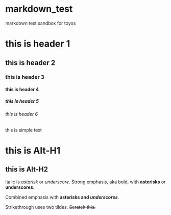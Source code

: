 markdown_test
=============

markdown test sandbox for toyos

# this is header 1
## this is header 2
### this is header 3
#### this is header 4
##### this is header 5
###### this is header 6

this is simple text

this is Alt-H1
==============

this is Alt-H2
--------------

italic is *astarisk* or _underscore_.
Strong emphasis, aka bold, with **asterisks** or __underscores__.

Combined emphasis with **asterisks and _underscores_**.

Strikethrough uses two tildes. ~~Scratch this.~~